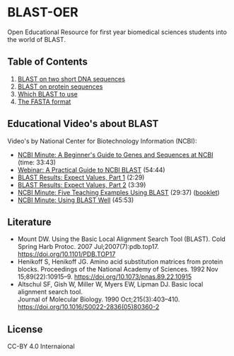 # BLAST-OER

Open Educational Resource for first year biomedical sciences students into the world of BLAST.

## Table of Contents

1. [BLAST on two short DNA sequences](example.md)
2. [BLAST on protein sequences](protein.md)
3. [Which BLAST to use](which.md)
4. [The FASTA format](fasta.md)

## Educational Video's about BLAST

Video's by National Center for Biotechnology Information (NCBI):

* [NCBI Minute: A Beginner's Guide to Genes and Sequences at NCBI](https://www.youtube.com/watch?v=QIZ8QH6JcC8) (time: 33:43)
* [Webinar: A Practical Guide to NCBI BLAST](https://www.youtube.com/watch?v=KLBE0AuH-Sk) (54:44)
* [BLAST Results: Expect Values, Part 1](https://www.youtube.com/watch?v=ZN3RrXAe0uM) (2:29)
* [BLAST Results: Expect Values, Part 2](https://www.youtube.com/watch?v=dzRq-5BrGD4) (3:39)
* [NCBI Minute: Five Teaching Examples Using BLAST](https://www.youtube.com/watch?v=JKD5laNtwSc) (29:37) ([booklet](http://ftp.ncbi.nlm.nih.gov/pub/factsheets/Booklet_Teaching_BLAST.pdf)) 
* [NCBI Minute: Using BLAST Well](https://www.youtube.com/watch?v=2FW1dk5YQ3I) (45:53)

## Literature

* Mount DW. Using the Basic Local Alignment Search Tool (BLAST). Cold Spring Harb Protoc. 2007
  Jul;2007(7):pdb.top17. https://doi.org/10.1101/PDB.TOP17 
* Henikoff S, Henikoff JG. Amino acid substitution matrices from protein blocks. Proceedings of
  the National Academy of Sciences. 1992 Nov 15;89(22):10915–9.  https://doi.org/10.1073/pnas.89.22.10915 
* Altschul SF, Gish W, Miller W, Myers EW, Lipman DJ. Basic local alignment search tool.\
  Journal of Molecular Biology. 1990 Oct;215(3):403–410. https://doi.org/10.1016/S0022-2836(05)80360-2 

## License

CC-BY 4.0 Internaional
